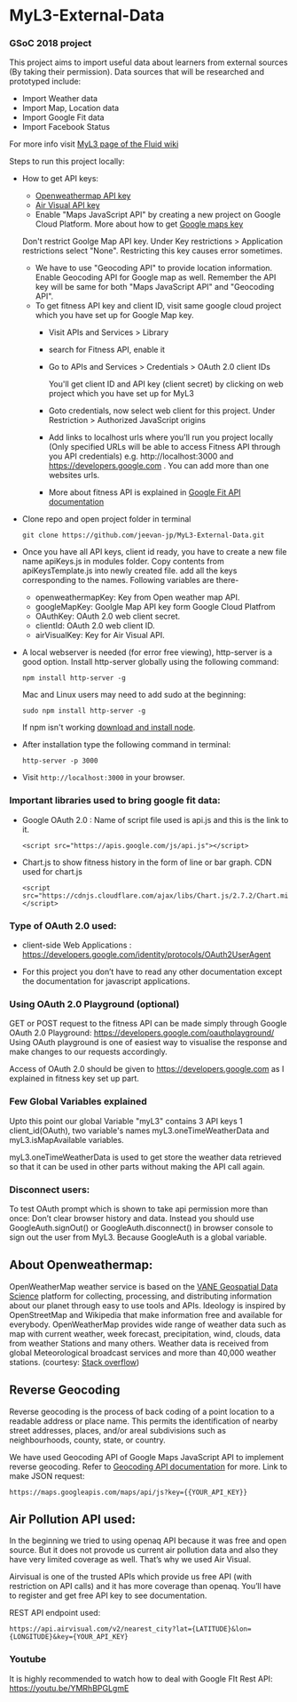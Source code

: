 # MyL3-External-Data
### GSoC 2018 project

This project aims to import useful data about learners from external sources (By taking their permission). Data sources that will be researched and prototyped include:

* Import Weather data
* Import Map, Location data
* Import Google Fit data
* Import Facebook Status

For more info visit [MyL3 page of the Fluid wiki](https://wiki.fluidproject.org/display/fluid/%28Floe%29+Preference+Exploration+and+Self-Assessment)

Steps to run this project locally:

* How to get API keys:
    * [Openweathermap API key](https://openweathermap.desk.com/customer/portal/articles/1626888-how-to-get-api-key)
    * [Air Visual API key](https://airvisual.com/user/api)
    * Enable "Maps JavaScript API" by creating a new project on Google Cloud Platform. More about how to get [Google maps key](https://developers.google.com/maps/documentation/javascript/get-api-key)

    Don't restrict Goolge Map API key. Under Key restrictions > Application restrictions select "None". Restricting this key causes error sometimes.
    * We have to use "Geocoding API" to provide location information. Enable Geocoding API for Google map as well.
    Remember the API key will be same for both "Maps JavaScript API" and "Geocoding API".
    * To get fitness API key and client ID, visit same google cloud project which you have set up for Google Map key.
        * Visit APIs and Services > Library
        * search for Fitness API, enable it
        * Go to APIs and Services > Credentials > OAuth 2.0 client IDs
          
          You'll get client ID and API key (client secret) by clicking on web project which you have set up for MyL3
        * Goto credentials, now select web client for this project.
          Under Restriction > Authorized JavaScript origins
        
        * Add links to localhost urls where you'll run you project locally (Only specified URLs will be able to access Fitness API through you API credentials) e.g. http://localhost:3000 and https://developers.google.com . You can add more than one websites urls.

        * More about fitness API is explained in [Google Fit API documentation](https://developers.google.com/fit/rest/)


* Clone repo and open project folder in terminal

    ``` git clone https://github.com/jeevan-jp/MyL3-External-Data.git ```

* Once you have all API keys, client id ready, you have to create a new file name apiKeys.js in modules folder. Copy contents from apiKeysTemplate.js into newly created file. add all the keys corresponding to the names. Following variables are there-

    * openweathermapKey: Key from Open weather map API.
    * googleMapKey: Goolgle Map API key form Google Cloud Platfrom
    * OAuthKey: OAuth 2.0 web client secret.
    * clientId: OAuth 2.0 web client ID.
    * airVisualKey: Key for Air Visual API.

* A local webserver is needed (for error free viewing), http-server is a good option.
Install http-server globally using the following command:

    ``` npm install http-server -g ```

    Mac and Linux users may need to add sudo at the beginning:

    ``` sudo npm install http-server -g ```

    If npm isn't working [download and install node](https://nodejs.org/en/).

* After installation type the following command in terminal:

    ``` http-server -p 3000 ```

* Visit ```http://localhost:3000``` in your browser.

### Important libraries used to bring google fit data:

* Google OAuth 2.0 : Name of script file used is api.js and this is the link to it.
        
      <script src="https://apis.google.com/js/api.js"></script>
* Chart.js to show fitness history in the form of line or bar graph. CDN used for chart.js
        
      <script src="https://cdnjs.cloudflare.com/ajax/libs/Chart.js/2.7.2/Chart.min.js"></script>

### Type of OAuth 2.0 used: 

* client-side Web Applications :  https://developers.google.com/identity/protocols/OAuth2UserAgent

* For this project you don’t have to read any other documentation except the documentation for javascript applications.

### Using OAuth 2.0 Playground (optional)

GET or POST request to the fitness API can be made simply through Google OAuth 2.0 Playground: https://developers.google.com/oauthplayground/
Using OAuth playground is one of easiest way to visualise the response and make changes to our requests accordingly.

Access of OAuth 2.0 should be given to https://developers.google.com as I explained in fitness key set up part.

### Few Global Variables explained
Upto this point our global Variable "myL3" contains 3 API keys 1 client_id(OAuth), two variable's names myL3.oneTimeWeatherData and myL3.isMapAvailable variables.

myL3.oneTimeWeatherData is used to get store the weather data retrieved so that it can be used in other parts without making the API call again.

### Disconnect users:
To test OAuth prompt which is shown to take api permission more than once: Don’t clear browser history and data. Instead you should use GoogleAuth.signOut() or GoogleAuth.disconnect() in browser console to sign out the user from MyL3. Because GoogleAuth is a global variable.

## About Openweathermap: 
OpenWeatherMap weather service is based on the [VANE Geospatial Data Science](http://owm.io/) platform for collecting, processing, and distributing information about our planet through easy to use tools and APIs.
Ideology is inspired by OpenStreetMap and Wikipedia that make information free and available for everybody. OpenWeatherMap provides wide range of weather data such as map with current weather, week forecast, precipitation, wind, clouds, data from weather Stations and many others. Weather data is received from global Meteorological broadcast services and more than 40,000 weather stations. (courtesy: [Stack overflow](https://stackoverflow.com/questions/26804596/openweathermap-api-vs-wunderground-api))

## Reverse Geocoding
Reverse geocoding is the process of back coding of a point location to a readable address or place name. This permits the identification of nearby street addresses, places, and/or areal subdivisions such as neighbourhoods, county, state, or country.

We have used Geocoding API of Google Maps JavaScript API to implement reverse geocoding. Refer to [Geocoding API documentation](https://developers.google.com/maps/documentation/javascript/examples/geocoding-reverse) for more.
Link to make JSON request:

    https://maps.googleapis.com/maps/api/js?key={{YOUR_API_KEY}}

## Air Pollution API used:

In the beginning we tried to using openaq API because it was free and open source. But it does not provode us current air pollution data and also they have very limited coverage as well. That’s why we used Air Visual.

Airvisual is one of the trusted APIs which provide us free API (with restriction on API calls) and it has more coverage than openaq. You’ll have to register and get free API key to see documentation.

REST API endpoint used:

    https://api.airvisual.com/v2/nearest_city?lat={LATITUDE}&lon={LONGITUDE}&key={YOUR_API_KEY}


### Youtube
It is highly recommended to watch how to deal with Google FIt Rest API:
https://youtu.be/YMRhBPGLgmE
